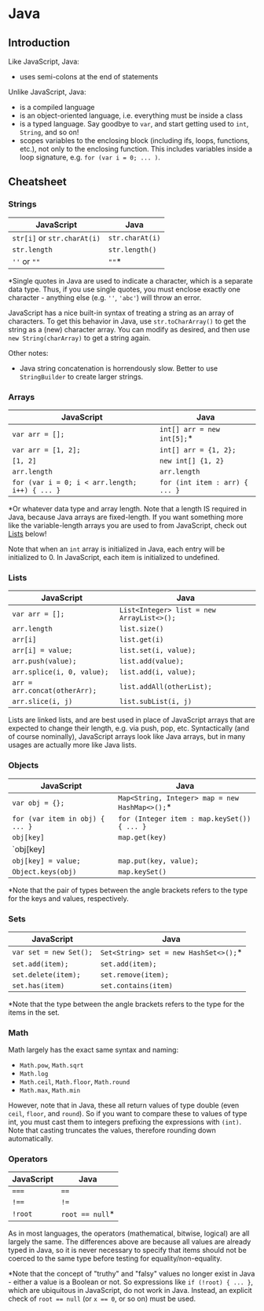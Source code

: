 # Java

## Introduction

Like JavaScript, Java:
* uses semi-colons at the end of statements

Unlike JavaScript, Java:
* is a compiled language
* is an object-oriented language, i.e. everything must be inside a class
* is a typed language. Say goodbye to `var`, and start getting used to `int`, `String`, and so on!
* scopes variables to the enclosing block (including ifs, loops, functions, etc.), not only to the enclosing function. This includes variables inside a loop signature, e.g. `for (var i = 0; ... )`.


## Cheatsheet

### Strings
JavaScript | Java
---------- | ----
`str[i]` or `str.charAt(i)` | `str.charAt(i)`
`str.length` | `str.length()`
`''` or `""` | `""`*

*Single quotes in Java are used to indicate a character, which is a separate data type. Thus, if you use single quotes, you must enclose exactly one character - anything else (e.g. `''`, `'abc'`) will throw an error.

JavaScript has a nice built-in syntax of treating a string as an array of characters. To get this behavior in Java, use `str.toCharArray()` to get the string as a (new) character array. You can modify as desired, and then use `new String(charArray)` to get a string again.

Other notes:
* Java string concatenation is horrendously slow. Better to use `StringBuilder` to create larger strings.


### Arrays
JavaScript | Java
---------- | ----
`var arr = [];` | `int[] arr = new int[5];`*
`var arr = [1, 2];` | `int[] arr = {1, 2};`
`[1, 2]` | `new int[] {1, 2}`
`arr.length` | `arr.length`
`for (var i = 0; i < arr.length; i++) { ... }` | `for (int item : arr) { ... }`

*Or whatever data type and array length. Note that a length IS required in Java, because Java arrays are fixed-length. If you want something more like the variable-length arrays you are used to from JavaScript, check out [Lists](#lists) below!

Note that when an `int` array is initialized in Java, each entry will be initialized to 0. In JavaScript, each item is initialized to undefined.


### Lists
JavaScript | Java
---------- | ----
`var arr = [];` | `List<Integer> list = new ArrayList<>();`
`arr.length` | `list.size()`
`arr[i]` | `list.get(i)`
`arr[i] = value;` | `list.set(i, value);`
`arr.push(value);` | `list.add(value);`
`arr.splice(i, 0, value);` | `list.add(i, value);`
`arr = arr.concat(otherArr);` | `list.addAll(otherList);`
`arr.slice(i, j)` | `list.subList(i, j)`

Lists are linked lists, and are best used in place of JavaScript arrays that are expected to change their length, e.g. via push, pop, etc. Syntactically (and of course nominally), JavaScript arrays look like Java arrays, but in many usages are actually more like Java lists.


### Objects
JavaScript | Java
---------- | ----
`var obj = {};` | `Map<String, Integer> map = new HashMap<>();`*
`for (var item in obj) { ... }` | `for (Integer item : map.keySet()) { ... }`
`obj[key]` | `map.get(key)`
`obj[key] || 0` | `map.getOrDefault(key, 0)`
`obj[key] = value;` | `map.put(key, value);`
`Object.keys(obj)` | `map.keySet()`

*Note that the pair of types between the angle brackets refers to the type for the keys and values, respectively.


### Sets
JavaScript | Java
---------- | ----
`var set = new Set();` | `Set<String> set = new HashSet<>();`*
`set.add(item);` | `set.add(item);`
`set.delete(item);` | `set.remove(item);`
`set.has(item)` | `set.contains(item)`

*Note that the type between the angle brackets refers to the type for the items in the set.


### Math

Math largely has the exact same syntax and naming:
* `Math.pow`, `Math.sqrt`
* `Math.log`
* `Math.ceil`, `Math.floor`, `Math.round`
* `Math.max`, `Math.min`

However, note that in Java, these all return values of type double (even `ceil`, `floor`, and `round`). So if you want to compare these to values of type int, you must cast them to integers prefixing the expressions with `(int)`. Note that casting truncates the values, therefore rounding down automatically.


### Operators
JavaScript | Java
---------- | ----
`===` | `==`
`!==` | `!=`
`!root` | `root == null`*

As in most languages, the operators (mathematical, bitwise, logical) are all largely the same. The differences above are because all values are already typed in Java, so it is never necessary to specify that items should not be coerced to the same type before testing for equality/non-equality.

*Note that the concept of "truthy" and "falsy" values no longer exist in Java - either a value is a Boolean or not. So expressions like `if (!root) { ... }`, which are ubiquitous in JavaScript, do not work in Java. Instead, an explicit check of `root == null` (or `x == 0`, or so on) must be used.